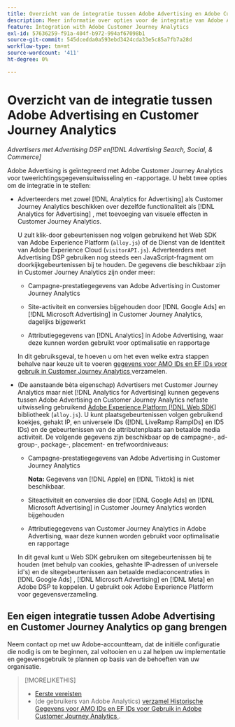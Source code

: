 ```yaml
---
title: Overzicht van de integratie tussen Adobe Advertising en Adobe Customer Journey Analytics
description: Meer informatie over opties voor de integratie van Adobe Advertising met Adobe Customer Journey Analytics.
feature: Integration with Adobe Customer Journey Analytics
exl-id: 57636259-f91a-404f-b972-994af67098b1
source-git-commit: 545dcedda0a593ebd3424cda33e5c85a7fb7a28d
workflow-type: tm+mt
source-wordcount: '411'
ht-degree: 0%

---
```


# Overzicht van de integratie tussen Adobe Advertising en Customer Journey Analytics

<!-- title? If I change, change refs throughout -->

*Advertisers met Advertising DSP en[!DNL Advertising Search, Social, & Commerce]*

Adobe Advertising is geïntegreerd met Adobe Customer Journey Analytics voor tweerichtingsgegevensuitwisseling en -rapportage. U hebt twee opties om de integratie in te stellen:

* Adverteerders met zowel [!DNL Analytics for Advertising] als Customer Journey Analytics beschikken over dezelfde functionaliteit als [!DNL Analytics for Advertising] , met toevoeging van visuele effecten in Customer Journey Analytics.

  U zult klik-door gebeurtenissen nog volgen gebruikend het Web SDK van Adobe Experience Platform (`alloy.js`) of de Dienst van de Identiteit van Adobe Experience Cloud (`visitorAPI.js`). Adverteerders met Advertising DSP gebruiken nog steeds een JavaScript-fragment om doorkijkgebeurtenissen bij te houden. De gegevens die beschikbaar zijn in Customer Journey Analytics zijn onder meer:

   * Campagne-prestatiegegevens van Adobe Advertising in Customer Journey Analytics

   * Site-activiteit en conversies bijgehouden door [!DNL Google Ads] en [!DNL Microsoft Advertising] in Customer Journey Analytics, dagelijks bijgewerkt

   * Attributiegegevens van [!DNL Analytics] in Adobe Advertising, waar deze kunnen worden gebruikt voor optimalisatie en rapportage

  In dit gebruiksgeval, te hoeven u om het even welke extra stappen behalve naar keuze uit te voeren [ gegevens voor AMO IDs en EF IDs voor gebruik in Customer Journey Analytics ](/help/integrations/analytics/rvars-to-evars.md) verzamelen.

* (De aanstaande bèta eigenschap) Advertisers met Customer Journey Analytics maar niet [!DNL Analytics for Advertising] kunnen gegevens tussen Adobe Advertising en Customer Journey Analytics nefaste uitwisseling gebruikend [ Adobe Experience Platform  [!DNL Web SDK] ](https://experienceleague.adobe.com/docs/experience-platform/edge/home.html) bibliotheek (`alloy.js`). U kunt plaatsgebeurtenissen volgen gebruikend koekjes, gehakt IP, en universele IDs ([!DNL LiveRamp RampIDs] en ID5 IDs) en de gebeurtenissen van de attributenplaats aan betaalde media activiteit. De volgende gegevens zijn beschikbaar op de campagne-, ad-group-, package-, placement- en trefwoordniveaus:

   * Campagne-prestatiegegevens van Adobe Advertising in Customer Journey Analytics

     **Nota:** Gegevens van [!DNL Apple] en [!DNL Tiktok] is niet beschikbaar.

   * Siteactiviteit en conversies die door [!DNL Google Ads] en [!DNL Microsoft Advertising] in Customer Journey Analytics worden bijgehouden

   * Attributiegegevens van Customer Journey Analytics in Adobe Advertising, waar deze kunnen worden gebruikt voor optimalisatie en rapportage

  In dit geval kunt u Web SDK gebruiken om sitegebeurtenissen bij te houden (met behulp van cookies, gehashte IP-adressen of universele id&#39;s) en de sitegebeurtenissen aan betaalde mediaconcentraties in [!DNL Google Ads] , [!DNL Microsoft Advertising] en [!DNL Meta] en Adobe DSP te koppelen. U gebruikt ook Adobe Experience Platform voor gegevensverzameling.

## Een eigen integratie tussen Adobe Advertising en Customer Journey Analytics op gang brengen

Neem contact op met uw Adobe-accountteam, dat de initiële configuratie die nodig is om te beginnen, zal voltooien en u zal helpen uw implementatie en gegevensgebruik te plannen op basis van de behoeften van uw organisatie.

>[!MORELIKETHIS]
>
>* [ Eerste vereisten ](prerequisites.md)
>* (de gebruikers van Adobe Analytics) [ verzamel Historische Gegevens voor AMO IDs en EF IDs voor Gebruik in Adobe Customer Journey Analytics ](/help/integrations/analytics/rvars-to-evars.md).
